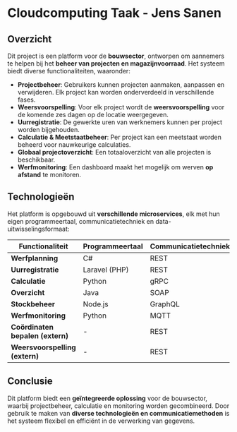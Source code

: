 # **Cloudcomputing Taak - Jens Sanen**

## **Overzicht**  
Dit project is een platform voor de **bouwsector**, ontworpen om aannemers te helpen bij het **beheer van projecten en magazijnvoorraad**. Het systeem biedt diverse functionaliteiten, waaronder:  

- **Projectbeheer**: Gebruikers kunnen projecten aanmaken, aanpassen en verwijderen. Elk project kan worden onderverdeeld in verschillende fases.  
- **Weersvoorspelling**: Voor elk project wordt de **weersvoorspelling** voor de komende zes dagen op de locatie weergegeven.  
- **Uurregistratie**: De gewerkte uren van werknemers kunnen per project worden bijgehouden.  
- **Calculatie & Meetstaatbeheer**: Per project kan een meetstaat worden beheerd voor nauwkeurige calculaties.  
- **Globaal projectoverzicht**: Een totaaloverzicht van alle projecten is beschikbaar.  
- **Werfmonitoring**: Een dashboard maakt het mogelijk om werven **op afstand** te monitoren.  

## **Technologieën**  
Het platform is opgebouwd uit **verschillende microservices**, elk met hun eigen programmeertaal, communicatietechniek en data-uitwisselingsformaat:  

| **Functionaliteit**               | **Programmeertaal** | **Communicatietechniek** | **Dataformaat**  |
|-----------------------------------|---------------------|--------------------------|------------------|
| **Werfplanning**                  | C#                  | REST                     | JSON             |
| **Uurregistratie**                | Laravel (PHP)       | REST                     | JSON             |
| **Calculatie**                    | Python              | gRPC                     | Protobuf         |
| **Overzicht**                     | Java                | SOAP                     | XML              |
| **Stockbeheer**                   | Node.js             | GraphQL                  | JSON             |
| **Werfmonitoring**                | Python              | MQTT                     | -                |
| **Coördinaten bepalen (extern)**  | -                   | REST                     | JSON             |
| **Weersvoorspelling (extern)**    | -                   | REST                     | JSON             |

## **Conclusie**  
Dit platform biedt een **geïntegreerde oplossing** voor de bouwsector, waarbij projectbeheer, calculatie en monitoring worden gecombineerd. Door gebruik te maken van **diverse technologieën en communicatiemethoden** is het systeem flexibel en efficiënt in de verwerking van gegevens.
